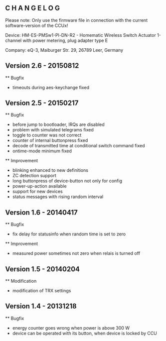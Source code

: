 C H A N G E L O G
-----------------

Please note: Only use the firmware file in connection with the current software-version of the CCUx!

Device: HM-ES-PMSw1-Pl-DN-R2 - Homematic Wireless Switch Actuator 1-channel with power metering, plug adapter type E

Company: eQ-3, Maiburger Str. 29, 26789 Leer, Germany



Version 2.6 - 20150812
----------------------
** Bugfix
   * timeouts during aes-keychange fixed


Version 2.5 - 20150217
--------------------------------------------------------------
** Bugfix
   * before jump to bootloader, IRQs are disabled
   * problem with simulated telegrams fixed
   * toggle to counter was not correct
   * counter of internal buttonpress fixed
   * decode of transmitted time at conditional switch command fixed
   * ontime-mode minimum fixed

** Improvement
   * blinking enhanced to new definitions
   * ZC detection support
   * long buttonpress of device-button not only for config
   * power-up-action available
   * support for new devices
   * status messages with rising random interval 
   
   
Version 1.6 - 20140417
--------------------------------------------------------------
** Bugfix
   * fix delay for statusinfo when random time is set to zero

** Improvement
   * measured power sometimes not zero when relais is turned off


Version 1.5 - 20140204
--------------------------------------------------------------
** Modification
   * modification of TRX settings


Version 1.4 - 20131218
--------------------------------------------------------------
** Bugfix
   * energy counter goes wrong when power is above 300 W
   * device can be operated with its button, when device is locked by CCU